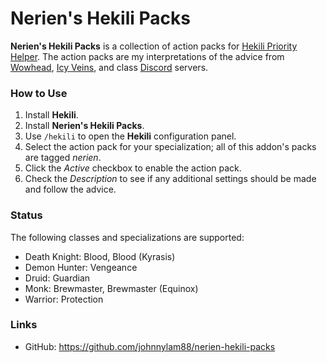 # Nerien's Hekili Packs #

**Nerien's Hekili Packs** is a collection of action packs for [Hekili Priority Helper].
The action packs are my interpretations of the advice from [Wowhead], [Icy Veins], and class [Discord] servers.

  [Hekili Priority Helper]: https://www.curseforge.com/wow/addons/hekili
  [Wowhead]: https://www.wowhead.com/classes
  [Icy Veins]: https://www.icy-veins.com/wow/class-guides
  [Discord]: https://www.wowhead.com/discord-servers#class-discord-servers

### How to Use ###

1. Install **Hekili**.
2. Install **Nerien's Hekili Packs**.
3. Use `/hekili` to open the **Hekili** configuration panel.
4. Select the action pack for your specialization; all of this addon's packs are tagged *nerien*.
5. Click the *Active* checkbox to enable the action pack.
6. Check the *Description* to see if any additional settings should be made and follow the advice.

### Status ###

The following classes and specializations are supported:

- Death Knight: Blood, Blood (Kyrasis)
- Demon Hunter: Vengeance
- Druid: Guardian
- Monk: Brewmaster, Brewmaster (Equinox)
- Warrior: Protection

### Links ###

- GitHub: https://github.com/johnnylam88/nerien-hekili-packs
